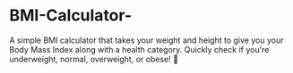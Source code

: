 # BMI-Calculator-
A simple BMI calculator that takes your weight and height to give you your Body Mass Index along with a health category. Quickly check if you're underweight, normal, overweight, or obese! 💪
